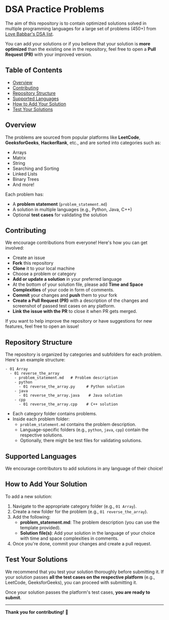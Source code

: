 # DSA Practice Problems

The aim of this repository is to contain optimized solutions solved in multiple programming languages for a large set of problems (450+) from [Love Babbar's DSA list](https://drive.google.com/file/d/1FMdN_OCfOI0iAeDlqswCiC2DZzD4nPsb/view?pli=1). 

You can add your solutions or if you believe that your solution is **more optimized** than the existing one in the repository, feel free to open a **Pull Request (PR)** with your improved version.

## Table of Contents

- [Overview](#overview)
- [Contributing](#contributing)
- [Repository Structure](#repository-structure)
- [Supported Languages](#supported-languages)
- [How to Add Your Solution](#how-to-add-your-solution)
- [Test Your Solutions](#test-your-solutions)

## Overview

The problems are sourced from popular platforms like **LeetCode**, **GeeksforGeeks**, **HackerRank**, etc., and are sorted into categories such as:
- Arrays
- Matrix
- String
- Searching and Sorting
- Linked Lists
- Binary Trees
- And more!

Each problem has:

- A **problem statement** (`problem_statement.md`)
- A solution in multiple languages (e.g., Python, Java, C++)
- Optional **test cases** for validating the solution

## Contributing

We encourage contributions from everyone! Here's how you can get involved:
- Create an issue
- **Fork** this repository
- **Clone** it to your local machine
- Choose a problem or category
- **Add or update a solution** in your preferred language
- At the bottom of your solution file, please add **Time and Space Complexities** of your code in form of comments.
- **Commit** your changes and **push** them to your fork
- **Create a Pull Request (PR)** with a description of the changes and screenshot of passed test cases on any platform.
- **Link the issue with the PR** to close it when PR gets merged. 

If you want to help improve the repository or have suggestions for new features, feel free to open an issue!

## Repository Structure

The repository is organized by categories and subfolders for each problem. Here's an example structure:

```
- 01 Array
  - 01 reverse_the_array
    - problem_statement.md   # Problem description
    - python
      - 01 reverse_the_array.py     # Python solution
    - java
      - 01 reverse_the_array.java    # Java solution
    - cpp
      - 01 reverse_the_array.cpp    # C++ solution
```

- Each category folder contains problems.
- Inside each problem folder:
  - `problem_statement.md` contains the problem description.
  - Language-specific folders (e.g., `python`, `java`, `cpp`) contain the respective solutions.
  - Optionally, there might be test files for validating solutions.

## Supported Languages

We encourage contributors to add solutions in any language of their choice! 

## How to Add Your Solution

To add a new solution:

1. Navigate to the appropriate category folder (e.g., `01 Array`).
2. Create a new folder for the problem (e.g., `01 reverse_the_array`).
3. Add the following:
   - **problem_statement.md**: The problem description (you can use the template provided).
   - **Solution file(s)**: Add your solution in the language of your choice with time and space complexities in comments.
5. Once you're done, commit your changes and create a pull request.

## Test Your Solutions

We recommend that you test your solution thoroughly before submitting it. If your solution passes **all the test cases on the respective platform** (e.g., LeetCode, GeeksforGeeks), you can proceed with submitting it.

Once your solution passes the platform's test cases, **you are ready to submit**.

---

**Thank you for contributing!** 🚀
